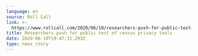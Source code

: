 ```yaml
---
language: en
source: Roll Call
link: >-
  https://www.rollcall.com/2020/06/10/researchers-push-for-public-test-of-census-privacy-tools/
title: Researchers push for public test of census privacy tools
date: 2020-06-10T19:47:31.293Z
type: news_story
---
```


